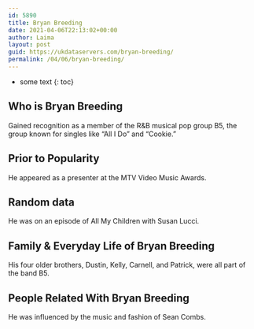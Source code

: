 ```yaml
---
id: 5890
title: Bryan Breeding
date: 2021-04-06T22:13:02+00:00
author: Laima
layout: post
guid: https://ukdataservers.com/bryan-breeding/
permalink: /04/06/bryan-breeding/
---
```


* some text
{: toc}


## Who is Bryan Breeding
                  
                  
                  
Gained recognition as a member of the R&B musical pop group B5, the group known for singles like &#8220;All I Do&#8221; and &#8220;Cookie.&#8221; 
                  
              
            
              
            
                
                
                
## Prior to Popularity
                  
                  
                  
He appeared as a presenter at the MTV Video Music Awards. 
                  
              
            
              
            
                
                
                
## Random data
                  
                  
                  
He was on an episode of All My Children with Susan Lucci. 
                  
              
            
              
            
                
                
                
## Family & Everyday Life of Bryan Breeding
                  
                  
                  
His four older brothers, Dustin, Kelly, Carnell, and Patrick, were all part of the band B5. 
                  
              
            
              
            
                
                
                
## People Related With Bryan Breeding
                  
                  
                  
He was influenced by the music and fashion of Sean Combs. 
                  
              
            
              
            
                
              
            
              
              
            
            
              
            
          
          
          